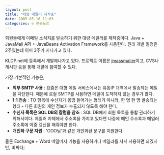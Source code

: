 ```yaml
---
layout: post
title: "대량 메일러 제작중"
date: 2005-05-16 11:03
categories: ⊙ 전공노트
---
```


회원들에게 이메일 소식지를 발송하기 위한 대량 메일러를 제작중이다. Java + JavaMail API + JavaBeans Activation Framework를 사용한다. 원래 개발 일정은 2주였는데 이미 3주가 지나가고 있다.

KLDP.net에 등록해서 개발해나가고 있다. 프로젝트 이름은 [jmassmailer](http://kldp.net/projects/jmassmailer/)이고, CVS나 게시판 등을 통해 개발에 참여할 수 있다.

가장 기본적인 기능은, 
 * **외부 SMTP 사용** : 요즘은 대형 메일 서비스에서는 유동IP 대역에서 발송되는 메일을 차단한다. 때문에 로컬 SMTP를 사용하면 메일이 도착하지 않는 경우가 많다.
 * **1:1 전송** : TO 항목에 수신자가 몽땅 들어가는 형태가 아니라, 한 명 한 명 발송되는 형태 - 다른 회원의 개인 정보가 누출되지 않도록 해야 한다.
 * **수신자 목록은 SQL DB의 칼럼을 참조** : SQL DB에서 회원 목록을 통합 관리하기 위해서이다. 메일러 자체에서 주소록을 가지고 있다면 나중에 메인 주소록과 메일러 주소록에 이중 갱신을 해줘야만 한다.
 * **개인화 구문 지원** : 'OOO님'과 같은 개인화된 문구를 지원한다.

물론 Exchange + Word 메일머지 기능을 사용하거나 메일러를 사서 사용하면 되겠지만, 비싸다;

       
